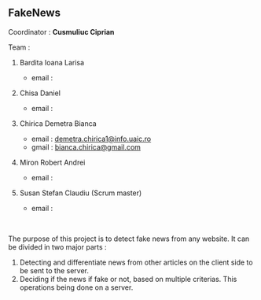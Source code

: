 <h2>FakeNews </h2>

Coordinator : <b> Cusmuliuc Ciprian </b>

Team :

1. Bardita Ioana Larisa 
    - email : 
  
2. Chisa Daniel
    - email :
  
3. Chirica Demetra Bianca
    - email : demetra.chirica1@info.uaic.ro
    - gmail : bianca.chirica@gmail.com
  
4. Miron Robert Andrei
    - email :
  
5. Susan Stefan Claudiu (Scrum master)
    - email :
<br/>
<p>The purpose of this project is to detect fake news from any website. It can be divided in two major parts : </p>
<ol>
<li>Detecting and differentiate news from other articles on the client side to be sent to the server.</li>
<li> Deciding if the news if fake or not, based on multiple criterias. This operations being done on a server.</li>
</ol>
